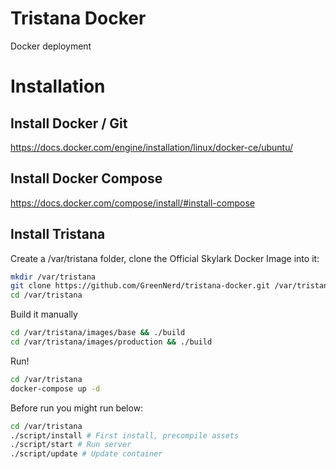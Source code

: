 # Tristana Docker
Docker deployment

# Installation

## Install Docker / Git
https://docs.docker.com/engine/installation/linux/docker-ce/ubuntu/

## Install Docker Compose
https://docs.docker.com/compose/install/#install-compose


## Install Tristana

Create a /var/tristana folder, clone the Official Skylark Docker Image into it:

```bash
mkdir /var/tristana
git clone https://github.com/GreenNerd/tristana-docker.git /var/tristana
cd /var/tristana
```
Build it manually
```bash
cd /var/tristana/images/base && ./build
cd /var/tristana/images/production && ./build
```

Run!

```bash
cd /var/tristana
docker-compose up -d
```

Before run you might run below:
```bash
cd /var/tristana
./script/install # First install, precompile assets
./script/start # Run server
./script/update # Update container
```
